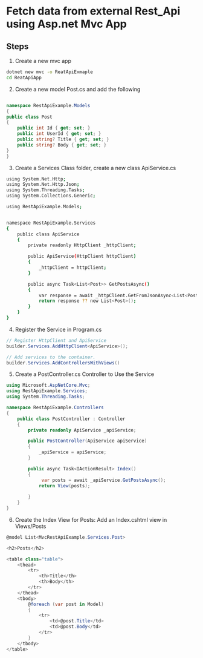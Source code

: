 # Fetch data from external Rest_Api using Asp.net Mvc App
## Steps

1. Create a new mvc app

```bash
dotnet new mvc -o ReatApiExmaple
cd ReatApiApp

```

2. Create a new model Post.cs and add the following

```csharp

namespace RestApiExample.Models
{
public class Post
{
    public int Id { get; set; }
    public int UserId { get; set; }
    public string? Title { get; set; }
    public string? Body { get; set; }
}
}
```
3. Create a Services Class folder, create a new class ApiService.cs 

```bash
using System.Net.Http;
using System.Net.Http.Json;
using System.Threading.Tasks;
using System.Collections.Generic;

using RestApiExample.Models;


namespace RestApiExample.Services
{
    public class ApiService
    {
        private readonly HttpClient _httpClient;

        public ApiService(HttpClient httpClient)
        {
            _httpClient = httpClient;
        }

        public async Task<List<Post>> GetPostsAsync()
        {
            var response = await _httpClient.GetFromJsonAsync<List<Post>>("https://jsonplaceholder.typicode.com/posts");
            return response ?? new List<Post>();
        }
    }
}


```

4. Register the Service in Program.cs

```csharp
// Register HttpClient and ApiService
builder.Services.AddHttpClient<ApiService>();

// Add services to the container.
builder.Services.AddControllersWithViews()
```

5. Create a PostController.cs Controller to Use the Service

```csharp
using Microsoft.AspNetCore.Mvc;
using RestApiExample.Services;
using System.Threading.Tasks;

namespace RestApiExample.Controllers
{
    public class PostController : Controller
    {
        private readonly ApiService _apiService;

        public PostController(ApiService apiService)
        {
            _apiService = apiService;
        }

        public async Task<IActionResult> Index()
        {
             var posts = await _apiService.GetPostsAsync();
            return View(posts); 
           
        }
    }
}
```

6. Create the Index View for Posts: Add an Index.cshtml view in Views/Posts

```csharp
@model List<MvcRestApiExample.Services.Post>

<h2>Posts</h2>

<table class="table">
    <thead>
        <tr>
            <th>Title</th>
            <th>Body</th>
        </tr>
    </thead>
    <tbody>
        @foreach (var post in Model)
        {
            <tr>
                <td>@post.Title</td>
                <td>@post.Body</td>
            </tr>
        }
    </tbody>
</table>

```